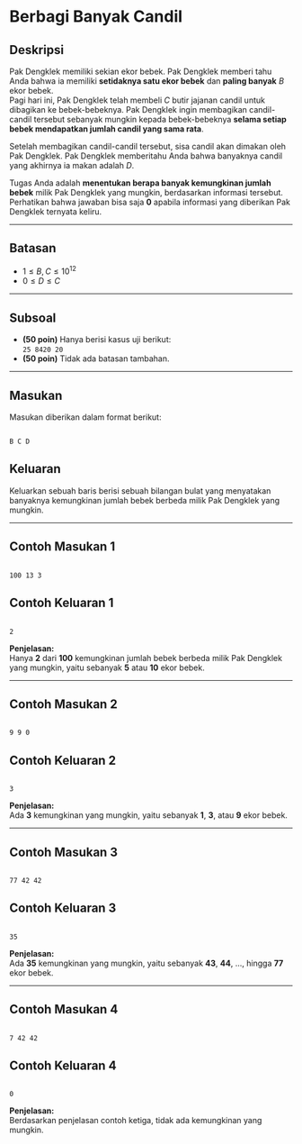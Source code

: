 # Berbagi Banyak Candil

## Deskripsi
Pak Dengklek memiliki sekian ekor bebek. Pak Dengklek memberi tahu Anda bahwa ia memiliki **setidaknya satu ekor bebek** dan **paling banyak** $B$ ekor bebek.  
Pagi hari ini, Pak Dengklek telah membeli $C$ butir jajanan candil untuk dibagikan ke bebek-bebeknya. Pak Dengklek ingin membagikan candil-candil tersebut sebanyak mungkin kepada bebek-bebeknya **selama setiap bebek mendapatkan jumlah candil yang sama rata**.

Setelah membagikan candil-candil tersebut, sisa candil akan dimakan oleh Pak Dengklek. Pak Dengklek memberitahu Anda bahwa banyaknya candil yang akhirnya ia makan adalah $D$.

Tugas Anda adalah **menentukan berapa banyak kemungkinan jumlah bebek** milik Pak Dengklek yang mungkin, berdasarkan informasi tersebut.  
Perhatikan bahwa jawaban bisa saja **0** apabila informasi yang diberikan Pak Dengklek ternyata keliru.

---

## Batasan
- $1 \leq B, C \leq 10^{12}$
- $0 \leq D \leq C$

---

## Subsoal
- **(50 poin)** Hanya berisi kasus uji berikut:  
  `25 8420 20`
- **(50 poin)** Tidak ada batasan tambahan.

---

## Masukan
Masukan diberikan dalam format berikut:
```

B C D

```

## Keluaran
Keluarkan sebuah baris berisi sebuah bilangan bulat yang menyatakan banyaknya kemungkinan jumlah bebek berbeda milik Pak Dengklek yang mungkin.

---

## Contoh Masukan 1
```

100 13 3

```

## Contoh Keluaran 1
```

2

```

**Penjelasan:**  
Hanya **2** dari **100** kemungkinan jumlah bebek berbeda milik Pak Dengklek yang mungkin, yaitu sebanyak **5** atau **10** ekor bebek.

---

## Contoh Masukan 2
```

9 9 0

```

## Contoh Keluaran 2
```

3

```

**Penjelasan:**  
Ada **3** kemungkinan yang mungkin, yaitu sebanyak **1**, **3**, atau **9** ekor bebek.

---

## Contoh Masukan 3
```

77 42 42

```

## Contoh Keluaran 3
```

35

```

**Penjelasan:**  
Ada **35** kemungkinan yang mungkin, yaitu sebanyak **43**, **44**, ..., hingga **77** ekor bebek.

---

## Contoh Masukan 4
```

7 42 42

```

## Contoh Keluaran 4
```

0

```

**Penjelasan:**  
Berdasarkan penjelasan contoh ketiga, tidak ada kemungkinan yang mungkin.
